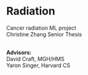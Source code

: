 # Radiation
Cancer radiation ML project <br>
Christine Zhang Senior Thesis <br><br>

<b> Advisors: </b><br>
David Craft, MGH/HMS <br>
Yaron Singer, Harvard CS
